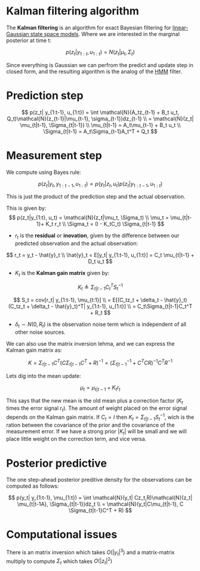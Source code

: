 # Kalman filtering algorithm

The **Kalman filtering** is an algorithm for exact Bayesian filtering for [linear-Gaussian state space models](state_space_model.md). Where we are interested in the marginal posterior at time t:

$$p(z_t| y_{1:t}, u_{1:t}) = N(z_t| \mu_t, \Sigma_t)$$

Since everything is Gaussian we can perfrom the predict and update step in closed form, and the resulting algorithm is the analog of the [HMM](hidden_markov_models.md) filter.

# Prediction step
$$
p(z_t| y_{1:t-1}, u_{1:t}) = \int \mathcal{N}(A_tz_{t-1} + B_t u_t, Q_t)\mathcal{N}(z_{t-1}|\mu_{t-1}, \sigma_{t-1})dz_{t-1} \\ 
= \mathcal{N}(z_t| \mu_{t|t-1}, \Sigma_{t|t-1}) \\
\mu_{t|t-1} = A_t\mu_{t-1} + B_t u_t \\
\Sigma_{t|t-1} = A_t\Sigma_{t-1}A_t^T + Q_t
$$
# Measurement step

We compute using Bayes rule:

$$p(z_t| y_t, y_{1:t-1}, u_{1:t}) \propto p(y_t|z_t, u_t)p(z_t| y_{1:t-1}, u_{1:t}) $$

This is just the product of the prediction step and the actual observation.

This is given by:
$$
    p(z_t|y_{1:t}, u_t) = \mathcal{N}(z_t|\mu_t, \Sigma_t) \\ 
    \mu_t = \mu_{t|t-1}+ K_t r_t \\
    \Sigma_t = (I - K_tC_t) \Sigma_{t|t-1}
$$

* $r_t$ is the **residual** or **inovation**, given by the difference between our predicted observation and the actual observation:

$$
    r_t = y_t - \hat{y}_t \\
    \hat{y}_t = E[y_t| y_{1:t-1}, u_{1:t}] = C_t \mu_{t|t-1} + D_t u_t
$$

* $K_t$ is the **Kalman gain matrix** given by:

$$K_t \triangleq \Sigma_{t|t-1}C_t^T S_t^{-1}$$

$$
    S_t = cov[r_t| y_{1:t-1}, \mu_{t:1}] \\ 
    = E[(C_tz_t + \delta_t - \hat{y}_t)(C_tz_t + \delta_t - \hat{y}_t)^T| y_{1:t-1}, u_{1:t}] \\ 
    = C_t\Sigma_{t|t-1}C_t^T + R_t
$$

* $\delta_t \sim N(0, R_t)$ is the observation noise term which is independent of all other noise sources. 

We can also use the matrix inversion lehma, and we can express the Kalman gain matrix as:

$$
K = \Sigma_{t|t-1}C^T (C \Sigma_{t|t-1}C^T + R)^{-1} = (\Sigma^{-1}_{t|t-1} + C^TCR)^{-1}C^TR^{-1}
$$

Lets dig into the mean update:

$$
\mu_t = \mu_{t|t-1} + K_tr_t
$$

This says that the new mean is the old mean plus a correction factor ($K_t$ times the error signal $r_t$). The amount of weight placed on the error signal depends on the Kalman gain matrix. If $C_t = I$ then $K_t = \Sigma_{t| t-1} S_t^{-1}$, wich is the ration between the covariance of the prior and the covariance of the measurement error. If we have a strong prior $|K_t|$ will be small and we will place little weight on the correction term, and vice versa.

# Posterior predictive

The one step-ahead posterior preditive density for the observations can be computed as follows:

$$
p(y_t| y_{1:t-1}, \mu_{1:t}) =  \int \mathcal{N}(y_t| Cz_t,R)\mathcal{N}(z_t| \mu_{t|t-1A}, \Sigma_{t|t-1})dz_t \\ 
= \mathcal{N}(y_t|C\mu_{t|t-1}, C \Sigma_{t|t-1}C^T + R)
$$

# Computational issues
There is an matrix inversion which takes $O(|y_t|^3)$ and a matrix-matrix multiply to compute $\Sigma_t$ which takes $O(|z_t|^2)$